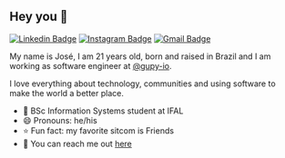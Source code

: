 ## Hey you 👋

[![Linkedin Badge](https://img.shields.io/badge/-LinkedIn-blue?style=flat-square&logo=Linkedin&logoColor=white&link=https://www.linkedin.com/in/josecls/)](https://www.linkedin.com/in/josecls/)
[![Instagram Badge](https://img.shields.io/badge/-Instagram-purple?style=flat-square&logo=Instagram&logoColor=white&link=https://www.instagram.com/anajuliabit/)](https://www.instagram.com/josec.jpg/)
[![Gmail Badge](https://img.shields.io/badge/-Gmail-c14438?style=flat-square&logo=Gmail&logoColor=white&link=mailto:anajuliabit@gmail.com)](mailto:josecls.dev@gmail.com)

My name is José, I am 21 years old, born and raised in Brazil and I am working as software engineer at [@gupy-io](https://www.github.com/gupy-io).

I love everything about technology, communities and using software to make the world a better place.
- :school: BSc Information Systems student at IFAL
- 😄 Pronouns: he/his
- :star: Fun fact: my favorite sitcom is Friends
- 💬  You can reach me out [here](https://www.linkedin.com/in/josecls/)
<br/>
